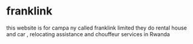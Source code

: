 # franklink
this website is for campa ny called franklink limited they do rental house and car , relocating assistance and chouffeur services in Rwanda 
